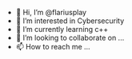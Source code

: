 - 👋 Hi, I’m @flariusplay
- 👀 I’m interested in Cybersecurity
- 🌱 I’m currently learning c++
- 💞️ I’m looking to collaborate on ...
- 📫 How to reach me ...

<!---
flariusplay/flariusplay is a ✨ special ✨ repository because its `README.md` (this file) appears on your GitHub profile.
You can click the Preview link to take a look at your changes.
--->

